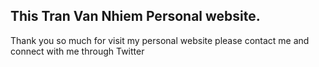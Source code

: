## This Tran Van Nhiem Personal website.

Thank you so much for visit my personal website please contact me and connect with me through Twitter
